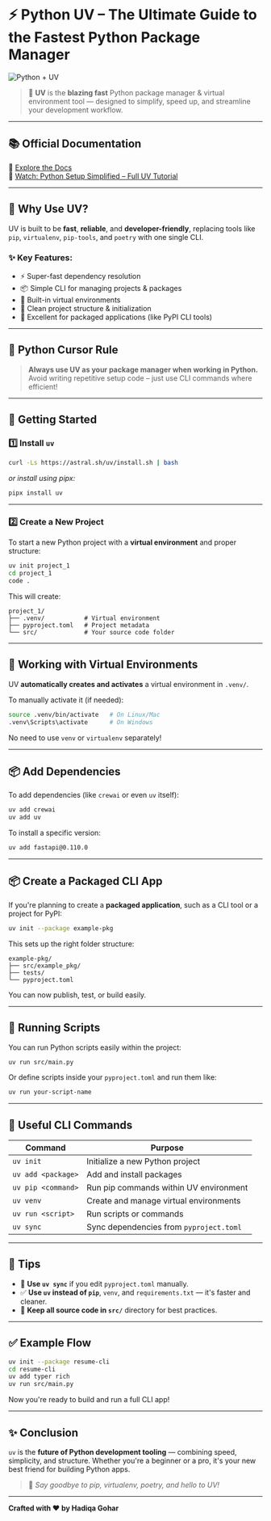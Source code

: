 
# ⚡ Python UV – The Ultimate Guide to the Fastest Python Package Manager

![Python + UV](https://raw.githubusercontent.com/astral-sh/uv/main/assets/logo.svg)

> 🚀 **UV** is the **blazing fast** Python package manager & virtual environment tool — designed to simplify, speed up, and streamline your development workflow.

---

## 📚 Official Documentation

🔗 [Explore the Docs](https://github.com/astral-sh/uv)  
🎥 [Watch: Python Setup Simplified – Full UV Tutorial](https://www.youtube.com/watch?v=example)

---

## 🎯 Why Use UV?

UV is built to be **fast**, **reliable**, and **developer-friendly**, replacing tools like `pip`, `virtualenv`, `pip-tools`, and `poetry` with one single CLI.

### ✨ Key Features:

- ⚡ Super-fast dependency resolution
- 📦 Simple CLI for managing projects & packages
- 🧪 Built-in virtual environments
- 📁 Clean project structure & initialization
- 🧰 Excellent for packaged applications (like PyPI CLI tools)

---

## 🐍 Python Cursor Rule

> **Always use UV as your package manager when working in Python.**  
> Avoid writing repetitive setup code – just use CLI commands where efficient!

---

## 🚀 Getting Started

### 1️⃣ Install `uv`

```bash
curl -Ls https://astral.sh/uv/install.sh | bash
````

*or install using pipx:*

```bash
pipx install uv
```

---

### 2️⃣ Create a New Project

To start a new Python project with a **virtual environment** and proper structure:

```bash
uv init project_1
cd project_1
code .
```

This will create:

```
project_1/
├── .venv/           # Virtual environment
├── pyproject.toml   # Project metadata
└── src/             # Your source code folder
```

---

## 🧪 Working with Virtual Environments

UV **automatically creates and activates** a virtual environment in `.venv/`.

To manually activate it (if needed):

```bash
source .venv/bin/activate   # On Linux/Mac
.venv\Scripts\activate      # On Windows
```

No need to use `venv` or `virtualenv` separately!

---

## 📦 Add Dependencies

To add dependencies (like `crewai` or even `uv` itself):

```bash
uv add crewai
uv add uv
```

To install a specific version:

```bash
uv add fastapi@0.110.0
```

---

## 📦 Create a Packaged CLI App

If you're planning to create a **packaged application**, such as a CLI tool or a project for PyPI:

```bash
uv init --package example-pkg
```

This sets up the right folder structure:

```
example-pkg/
├── src/example_pkg/
├── tests/
└── pyproject.toml
```

You can now publish, test, or build easily.

---

## 🧪 Running Scripts

You can run Python scripts easily within the project:

```bash
uv run src/main.py
```

Or define scripts inside your `pyproject.toml` and run them like:

```bash
uv run your-script-name
```

---

## 🔧 Useful CLI Commands

| Command            | Purpose                                 |
| ------------------ | --------------------------------------- |
| `uv init`          | Initialize a new Python project         |
| `uv add <package>` | Add and install packages                |
| `uv pip <command>` | Run pip commands within UV environment  |
| `uv venv`          | Create and manage virtual environments  |
| `uv run <script>`  | Run scripts or commands                 |
| `uv sync`          | Sync dependencies from `pyproject.toml` |

---

## 🧠 Tips

* 🔄 **Use `uv sync`** if you edit `pyproject.toml` manually.
* ✅ **Use `uv` instead of `pip`**, `venv`, and `requirements.txt` — it's faster and cleaner.
* 📁 **Keep all source code in `src/`** directory for best practices.

---

## ✅ Example Flow

```bash
uv init --package resume-cli
cd resume-cli
uv add typer rich
uv run src/main.py
```

Now you're ready to build and run a full CLI app!

---

## ✨ Conclusion

`uv` is the **future of Python development tooling** — combining speed, simplicity, and structure. Whether you're a beginner or a pro, it's your new best friend for building Python apps.

> 🚀 *Say goodbye to pip, virtualenv, poetry, and hello to UV!*

---

**Crafted with ❤️ by Hadiqa Gohar**

```
